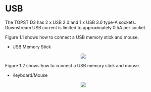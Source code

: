 <h1>
  USB
</h1>

The TOPST D3 has 2 x USB 2.0 and 1 x USB 3.0 type-A sockets. Downstream USB current is limited to approximately 0.5A per socket.  


Figure 1.1 shows how to connect a USB memory stick and mouse.  
- USB Memory Stick
<p align="center"><img src="https://github.com/Topst-Dev/Documentation/assets/161264431/6476c376-dba3-4ab5-95a6-144f9cf61d2f"></p>  

Figure 1.2 shows how to connect a USB memory stick and mouse.
- Keyboard/Mouse
<p align="center"><img src="https://github.com/Topst-Dev/Documentation/assets/161264431/c95d6627-00dd-4081-85b7-fa77efab7bb4"></p>  

